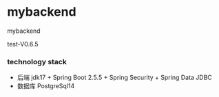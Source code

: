# mybackend
mybackend

test-V0.6.5
### technology stack
* 后端 jdk17 + Spring Boot 2.5.5 + Spring Security + Spring Data JDBC
* 数据库 PostgreSql14

